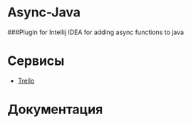 # Async-Java
###Plugin for Intellij IDEA for adding async functions to java

# Сервисы
- [Trello](https://trello.com/b/LnWqeyCX/java)

# Документация
